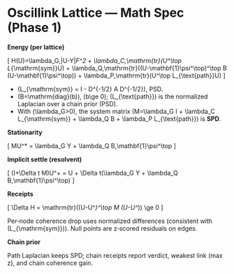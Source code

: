 # Oscillink Lattice — Math Spec (Phase 1)

**Energy (per lattice)**

\[
H(U)=\lambda_G\,\|U-Y\|_F^2 + \lambda_C\,\mathrm{tr}(U^\top L_{\mathrm{sym}}U) + 
\lambda_Q\,\mathrm{tr}((U-\mathbf{1}\psi^\top)^\top B (U-\mathbf{1}\psi^\top)) + \lambda_P\,\mathrm{tr}(U^\top L_{\text{path}}U)
\]

- \(L_{\mathrm{sym}} = I - D^{-1/2} A D^{-1/2}\), PSD.
- \(B=\mathrm{diag}(b)\), \(b\ge 0\); \(L_{\text{path}}\) is the normalized Laplacian over a chain prior (PSD).
- With \(\lambda_G>0\), the system matrix \(M=\lambda_G I + \lambda_C L_{\mathrm{sym}} + \lambda_Q B + \lambda_P L_{\text{path}}\) is **SPD**.

**Stationarity**

\[
MU^* = \lambda_G Y + \lambda_Q B\,\mathbf{1}\psi^\top
\]

**Implicit settle (resolvent)**

\[
(I+\Delta t M)U^+ = U + \Delta t(\lambda_G Y + \lambda_Q B\,\mathbf{1}\psi^\top)
\]

**Receipts**

\[
\Delta H = \mathrm{tr}((U-U^*)^\top M (U-U^*)) \ge 0
\]

Per‑node coherence drop uses normalized differences (consistent with \(L_{\mathrm{sym}}\)).
Null points are z‑scored residuals on edges.

**Chain prior**

Path Laplacian keeps SPD; chain receipts report verdict, weakest link (max z), and chain coherence gain.
